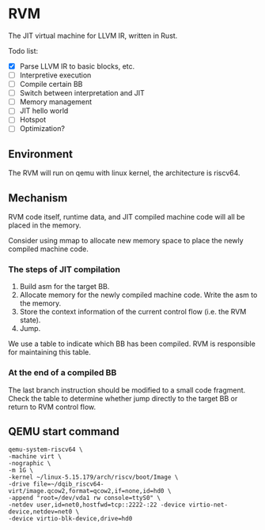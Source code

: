 # RVM

The JIT virtual machine for LLVM IR, written in Rust.

Todo list:

- [x] Parse LLVM IR to basic blocks, etc.
- [ ] Interpretive execution 
- [ ] Compile certain BB
- [ ] Switch between interpretation and JIT
- [ ] Memory management
- [ ] JIT hello world
- [ ] Hotspot
- [ ] Optimization?

## Environment

The RVM will run on qemu with linux kernel, the architecture is riscv64.

## Mechanism

RVM code itself, runtime data, and JIT compiled machine code will all be placed in the memory.

Consider using mmap to allocate new memory space to place the newly compiled machine code.

### The steps of JIT compilation

1. Build asm for the target BB.
2. Allocate memory for the newly compiled machine code. Write the asm to the memory.
3. Store the context information of the current control flow (i.e. the RVM state).
4. Jump.

We use a table to indicate which BB has been compiled. RVM is responsible for maintaining this table.

### At the end of a compiled BB

 The last branch instruction should be modified to a small code fragment. Check the table to determine whether 
 jump directly to the target BB or return to RVM control flow.
 

## QEMU start command

```shell
qemu-system-riscv64 \
-machine virt \
-nographic \
-m 1G \
-kernel ~/linux-5.15.179/arch/riscv/boot/Image \
-drive file=~/dqib_riscv64-virt/image.qcow2,format=qcow2,if=none,id=hd0 \
-append "root=/dev/vda1 rw console=ttyS0" \
-netdev user,id=net0,hostfwd=tcp::2222-:22 -device virtio-net-device,netdev=net0 \
-device virtio-blk-device,drive=hd0
```